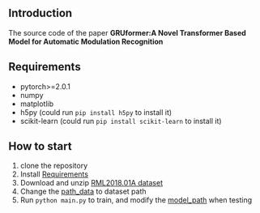 ## Introduction

The source code of the paper **GRUformer:A Novel Transformer Based Model for Automatic Modulation Recognition**

## Requirements

- pytorch>=2.0.1
- numpy
- matplotlib
- h5py (could run `pip install h5py` to install it)
- scikit-learn (could run `pip install scikit-learn` to install it)

## How to start

1. clone the repository
2. Install [Requirements](#requirements)
3. Download and unzip [RML2018.01A dataset](https://www.kaggle.com/datasets/pinxau1000/radioml2018/data)
4. Change the [path_data](./model_dataset.py#17) to dataset path
5. Run `python main.py` to train, and modify the [model_path](./main.py#22) when testing
